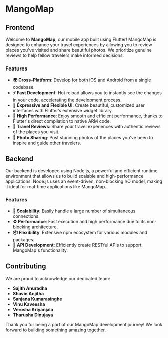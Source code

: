 # MangoMap

## Frontend

Welcome to **MangoMap**, our mobile app built using Flutter! MangoMap is designed to enhance your travel experiences by allowing you to review places you've visited and share beautiful photos. We prioritize genuine reviews to help fellow travelers make informed decisions.

### Features

- **🌍 Cross-Platform**: Develop for both iOS and Android from a single codebase.
- **⚡ Fast Development**: Hot reload allows you to instantly see the changes in your code, accelerating the development process.
- **🎨 Expressive and Flexible UI**: Create beautiful, customized user interfaces with Flutter’s extensive widget library.
- **🚀 High Performance**: Enjoy smooth and efficient performance, thanks to Flutter's direct compilation to native ARM code.
- **📝 Travel Reviews**: Share your travel experiences with authentic reviews of the places you visit.
- **📸 Photo Sharing**: Post stunning photos of the places you’ve been to inspire and guide other travelers.

## Backend

Our backend is developed using Node.js, a powerful and efficient runtime environment that allows us to build scalable and high-performance applications. Node.js uses an event-driven, non-blocking I/O model, making it ideal for real-time applications like MangoMap.

### Features

- **🔄 Scalability**: Easily handle a large number of simultaneous connections.
- **⚙️ Performance**: Fast execution and high performance due to its non-blocking architecture.
- **📦 Flexibility**: Extensive npm ecosystem for various modules and packages.
- **🔗 API Development**: Efficiently create RESTful APIs to support MangoMap's functionality.

## Contributing

We are proud to acknowledge our dedicated team:

- **Sajith Anuradha**
- **Shavin Anjitha**
- **Sanjana Kumarasinghe**
- **Vinu Kaveesha**
- **Verosha Kriyanjala**
- **Tharusha Dinujaya**

Thank you for being a part of our MangoMap development journey! We look forward to building something amazing together.
